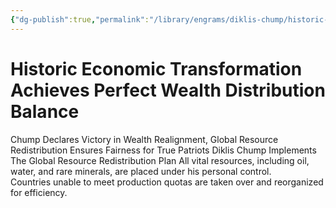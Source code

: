 ```yaml
---
{"dg-publish":true,"permalink":"/library/engrams/diklis-chump/historic-economic-transformation-achieves-perfect-wealth-distribution-balance/","tags":["DC/Monopoly","DC/AS1"]}
---
```


# Historic Economic Transformation Achieves Perfect Wealth Distribution Balance
Chump Declares Victory in Wealth Realignment, Global Resource Redistribution Ensures Fairness for True Patriots
Diklis Chump Implements The Global Resource Redistribution Plan
All vital resources, including oil, water, and rare minerals, are placed under his personal control.  
Countries unable to meet production quotas are taken over and reorganized for efficiency.
